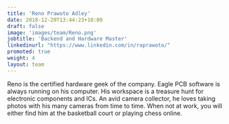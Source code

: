 ```yaml
---
title: 'Reno Prawoto Adley'
date: 2018-12-20T13:44:23+10:00
draft: false
image: 'images/team/Reno.png'
jobtitle: 'Backend and Hardware Master'
linkedinurl: "https://www.linkedin.com/in/raprawoto/"
promoted: true
weight: 4
layout: team
---
```


Reno is the certified hardware geek of the company. Eagle PCB software is always running on his computer. His workspace is a treasure hunt for electronic components and ICs. An avid camera collector, he loves taking photos with his many cameras from time to time. When not at work, you will either find him at the basketball court or playing chess online. 